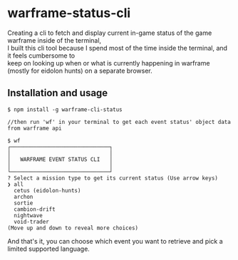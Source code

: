 # warframe-status-cli

Creating a cli to fetch and display current in-game status of the game warframe inside of the terminal, <br>
I built this cli tool because I spend most of the time inside the terminal, and it feels cumbersome to <br>
keep on looking up when or what is currently happening in warframe (mostly for eidolon hunts) on a separate browser.

## Installation and usage

```
$ npm install -g warframe-cli-status

//then run 'wf' in your terminal to get each event status' object data from warframe api

$ wf
┌───────────────────────────────┐
│                               │
│   WARFRAME EVENT STATUS CLI   │
│                               │
└───────────────────────────────┘
? Select a mission type to get its current status (Use arrow keys)
❯ all
  cetus (eidolon-hunts)
  archon
  sortie
  cambion-drift
  nightwave
  void-trader
(Move up and down to reveal more choices)
```

And that's it, you can choose which event you want to retrieve and pick a limited supported language.
